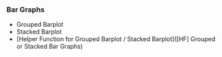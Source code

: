 ### Bar Graphs
- Grouped Barplot
- Stacked Barplot
- [Helper Function for Grouped Barplot / Stacked Barplot]([HF] Grouped or Stacked Bar Graphs)
